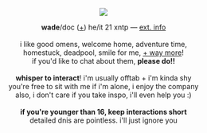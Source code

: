 <p align="center">
<img src="https://i.imgur.com/EhJdGDL.gif">
</p>
<p align="center">
<b>wade</b>/doc (<a href="https://pronouns.cc/@deadpool">+</a>) he/it 21 xntp ― <a href="https://funny.straw.page/">ext. info</a>
<br><br>i like good omens, welcome home, adventure time,
<br>homestuck, deadpool, smile for me, <a href="https://rentry.co/-spiderman">+ way more</a>!
<br>if you'd like to chat about them, <b>please do!!</b>
<br><br>
<b>whisper to interact</b>! i'm usually offtab + i'm kinda shy
<br>you're free to sit with me if i'm alone, i enjoy the company
<br>also, i don't care if you take inspo, i'll even help you :)
<br><br><b>if you're younger than 16, keep interactions short</b>
<br>detailed dnis are pointless. i'll just ignore you
</p>
